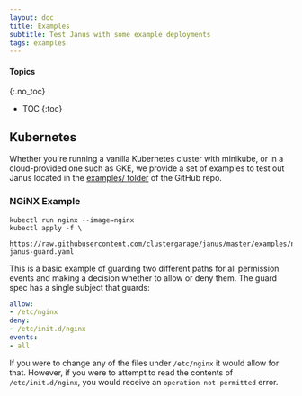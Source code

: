```yaml
---
layout: doc
title: Examples
subtitle: Test Janus with some example deployments
tags: examples
---
```


#### Topics
{:.no_toc}
* TOC
{:toc}

## Kubernetes

Whether you're running a vanilla Kubernetes cluster with minikube, or in a
cloud-provided one such as GKE, we provide a set of examples to test out
Janus located in the [examples/
folder](https://github.com/clustergarage/janus/tree/master/examples) of the
GitHub repo.

### NGiNX Example

```shell
kubectl run nginx --image=nginx
kubectl apply -f \
  https://raw.githubusercontent.com/clustergarage/janus/master/examples/nginx-janus-guard.yaml
```

This is a basic example of guarding two different paths for all permission
events and making a decision whether to allow or deny them. The guard spec has
a single subject that guards:

```yaml
allow:
- /etc/nginx
deny:
- /etc/init.d/nginx
events:
- all
```

If you were to change any of the files under `/etc/nginx` it would allow for
that. However, if you were to attempt to read the contents of
`/etc/init.d/nginx`, you would receive an `operation not permitted` error.
